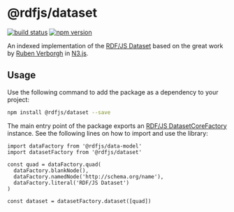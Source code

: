 # @rdfjs/dataset
[![build status](https://img.shields.io/github/workflow/status/rdfjs-base/dataset/Test)](https://github.com/rdfjs-base/dataset/actions/workflows/test.yaml)
[![npm version](https://img.shields.io/npm/v/@rdfjs/dataset.svg)](https://www.npmjs.com/package/@rdfjs/dataset)

An indexed implementation of the [RDF/JS Dataset](https://rdf.js.org/dataset-spec/) based on the great work by [Ruben Verborgh](https://github.com/RubenVerborgh) in [N3.js](https://github.com/rdfjs/N3.js).

## Usage

Use the following command to add the package as a dependency to your project:

```bash
npm install @rdfjs/dataset --save
```

The main entry point of the package exports an [RDF/JS DatasetCoreFactory](https://rdf.js.org/dataset-spec/#datasetcorefactory-interface) instance.
See the following lines on how to import and use the library:

```
import dataFactory from '@rdfjs/data-model'
import datasetFactory from '@rdfjs/dataset'

const quad = dataFactory.quad(
  dataFactory.blankNode(),
  dataFactory.namedNode('http://schema.org/name'),
  dataFactory.literal('RDF/JS Dataset')
)

const dataset = datasetFactory.dataset([quad])
```
